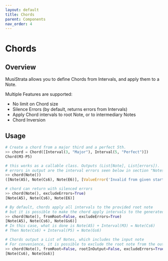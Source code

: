 ```yaml
---
layout: default
title: Chords
parent: Components
nav_order: 4
---
```


# Chords

## Overview  

MusiStrata allows you to define Chords from Intervals, and apply them to a Note.

Multiple Features are supported:  
- No limit on Chord size  
- Silence Errors (by default, returns errors from Intervals)  
- Apply Chord intervals to root Note, or to intermediary Notes  
- Chord Inversion  

## Usage

```python
# Create a chord from a major third and a perfect 5th. 
>> chord = Chord([Interval(3, "Major"), Interval(5, "Perfect")])
Chord(M3-P5)

# this works as a callable class. Outputs (List[Note], List[errors]).
# errors in output are the interval errors seen below in section "Notes and Intervals"
>> chord(Note())
([Note(A5), Note(Cs6), Note(E6)], [ValueError('Invalid from given starting note. Target: Interval(3-Major--4 semitones), Generated: Interval(4-Diminished--4 semitones)'), None])

# chord can return with silenced errors
>> chord(Note(), excludeErrors=True)
[Note(A5), Note(Cs6), Note(E6)]

# By default, chords apply all intervals to the provided root note
# but it is possible to make the chord apply intervals to the generated notes in succession
>> chord(Note(), fromRoot=False, excludeErrors=True)
[Note(A5), Note(Cs6), Note(Gs6)]
# In this case, what is done is Note(A5) + Interval(M3) = Note(Cs6)
# Then Note(Cs6) + Interval(P5) = Note(Gs6)

# Chords output a List of Notes, which includes the input note
# For convenience, it is possible to exclude the root note from the output
>> chord(Note(), fromRoot=False, rootInOutput=False, excludeErrors=True)
[Note(Cs6), Note(Gs6)]
```

